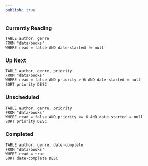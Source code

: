 ```yaml
---
publish: true
---
```

### Currently Reading
```dataview
TABLE author, genre
FROM "data/books"
WHERE read = false AND date-started != null
```

### Up Next
```dataview
TABLE author, genre, priority
FROM "data/books"
WHERE read = false AND priority > 6 AND date-started = null
SORT priority DESC
```

### Unscheduled
```dataview
TABLE author, genre, priority
FROM "data/books"
WHERE read = false AND priority <= 6 AND date-started = null
SORT priority DESC
```

### Completed
```dataview
TABLE author, genre, date-complete
FROM "data/books" 
WHERE read = true
SORT date-complete DESC
```
